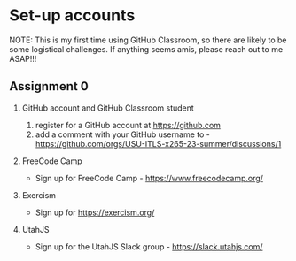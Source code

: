 # Set-up accounts

NOTE: This is my first time using GitHub Classroom, so there are likely to be some logistical challenges.  If anything seems amis, please reach out to me ASAP!!!

## Assignment 0

1. GitHub account and GitHub Classroom student
   1. register for a GitHub account at <https://github.com>
   2. add a comment with your GitHub username to - https://github.com/orgs/USU-ITLS-x265-23-summer/discussions/1
   <!--
   2. join GitHub Classrooms as a Student:
      <https://education.github.com/students>  
      ***NOTE***: If you are unable to join GitHub Classrooms _or_ our specific classroom as a student, add your github username as a response to Discussion's [Task 1 Issues](https://github.com/orgs/USU-ITLS-x265-23-summer/discussions/1)
   3. join our classroom at: 
      <https://classroom.github.com/classrooms/131394480-itls-x265-23-summer>
   -->

2. FreeCode Camp
   - Sign up for FreeCode Camp - <https://www.freecodecamp.org/>

3. Exercism
   - Sign up for <https://exercism.org/>

4. UtahJS

   - Sign up for the UtahJS Slack group - <https://slack.utahjs.com/>
